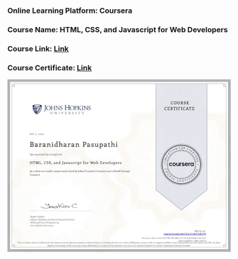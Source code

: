 ### Online Learning Platform: Coursera
### Course Name: HTML, CSS, and Javascript for Web Developers
### Course Link: [Link](https://www.coursera.org/learn/html-css-javascript-for-web-developers)
### Course Certificate: [Link](https://www.coursera.org/account/accomplishments/verify/LSCE42TLRU7V)
![Certificate](https://raw.githubusercontent.com/Barani2396/Learning-Repo/coursera-HTML-CSS-and-Javascript-for-Web-Developers/certificate/certificate.jpg)

